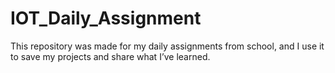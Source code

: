 # IOT_Daily_Assignment
This repository was made for my daily assignments from school, and I use it to save my projects and share what I’ve learned.
